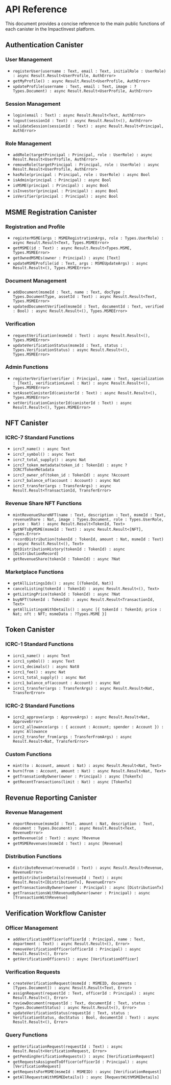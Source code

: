 # API Reference

This document provides a concise reference to the main public functions of each canister in the ImpactInvest platform.

## Authentication Canister

### User Management
- `registerUser(username : Text, email : Text, initialRole : UserRole) : async Result.Result<UserProfile, AuthError>`
- `getMyProfile() : async Result.Result<UserProfile, AuthError>`
- `updateProfile(username : Text, email : Text, image : ?Types.Document) : async Result.Result<UserProfile, AuthError>`

### Session Management
- `login(email : Text) : async Result.Result<Text, AuthError>`
- `logout(sessionId : Text) : async Result.Result<(), AuthError>`
- `validateSession(sessionId : Text) : async Result.Result<Principal, AuthError>`

### Role Management
- `addRole(targetPrincipal : Principal, role : UserRole) : async Result.Result<UserProfile, AuthError>`
- `removeRole(targetPrincipal : Principal, role : UserRole) : async Result.Result<UserProfile, AuthError>`
- `hasRole(principal : Principal, role : UserRole) : async Bool`
- `isAdmin(principal : Principal) : async Bool`
- `isMSME(principal : Principal) : async Bool`
- `isInvestor(principal : Principal) : async Bool`
- `isVerifier(principal : Principal) : async Bool`

## MSME Registration Canister

### Registration and Profile
- `registerMSME(args : MSMERegistrationArgs, role : Types.UserRole) : async Result.Result<Text, Types.MSMEError>`
- `getMSME(id : Text) : async Result.Result<Types.MSME, Types.MSMEError>`
- `getOwnedMSMEs(owner : Principal) : async [Text]`
- `updateMSMEProfile(id : Text, args : MSMEUpdateArgs) : async Result.Result<(), Types.MSMEError>`

### Document Management
- `addDocument(msmeId : Text, name : Text, docType : Types.DocumentType, assetId : Text) : async Result.Result<Text, Types.MSMEError>`
- `updatedDocumentVerified(msmeId : Text, documentId : Text, verified : Bool) : async Result.Result<(), Types.MSMEError>`

### Verification
- `requestVerification(msmeId : Text) : async Result.Result<(), Types.MSMEError>`
- `updateVerificationStatus(msmeId : Text, status : Types.VerificationStatus) : async Result.Result<(), Types.MSMEError>`

### Admin Functions
- `registerVerifier(verifier : Principal, name : Text, specialization : [Text], verificationLevel : Nat) : async Result.Result<(), Types.MSMEError>`
- `setAssetCanisterId(canisterId : Text) : async Result.Result<(), Types.MSMEError>`
- `setVerificationCanisterId(canisterId : Text) : async Result.Result<(), Types.MSMEError>`

## NFT Canister

### ICRC-7 Standard Functions
- `icrc7_name() : async Text`
- `icrc7_symbol() : async Text`
- `icrc7_total_supply() : async Nat`
- `icrc7_token_metadata(token_id : TokenId) : async ?ICRC7TokenMetadata`
- `icrc7_owner_of(token_id : TokenId) : async ?Account`
- `icrc7_balance_of(account : Account) : async Nat`
- `icrc7_transfer(args : TransferArgs) : async Result.Result<TransactionId, TransferError>`

### Revenue Share NFT Functions
- `mintRevenueShareNFT(name : Text, description : Text, msmeId : Text, revenueShare : Nat, image : Types.Document, role : Types.UserRole, price : Nat) : async Result.Result<TokenId, Text>`
- `getNFTsByMSME(msmeId : Text) : async Result.Result<[NFT], Types.Error>`
- `recordDistribution(tokenId : TokenId, amount : Nat, msmeId : Text) : async Result.Result<(), Text>`
- `getDistributionHistory(tokenId : TokenId) : async [DistributionRecord]`
- `getRevenueShare(tokenId : TokenId) : async ?Nat`

### Marketplace Functions
- `getAllListingsIds() : async [(TokenId, Nat)]`
- `cancelListing(tokenId : TokenId) : async Result.Result<(), Text>`
- `getListingPrice(tokenId : TokenId) : async ?Nat`
- `buyNFT(tokenId : TokenId) : async Result.Result<TransactionId, Text>`
- `getAllListingsWithDetails() : async [{ tokenId : TokenId; price : Nat; nft : NFT; msmeData : ?Types.MSME }]`

## Token Canister

### ICRC-1 Standard Functions
- `icrc1_name() : async Text`
- `icrc1_symbol() : async Text`
- `icrc1_decimals() : async Nat8`
- `icrc1_fee() : async Nat`
- `icrc1_total_supply() : async Nat`
- `icrc1_balance_of(account : Account) : async Nat`
- `icrc1_transfer(args : TransferArgs) : async Result.Result<Nat, TransferError>`

### ICRC-2 Standard Functions
- `icrc2_approve(args : ApproveArgs) : async Result.Result<Nat, ApproveError>`
- `icrc2_allowance(args : { account : Account; spender : Account }) : async Allowance`
- `icrc2_transfer_from(args : TransferFromArgs) : async Result.Result<Nat, TransferError>`

### Custom Functions
- `mint(to : Account, amount : Nat) : async Result.Result<Nat, Text>`
- `burn(from : Account, amount : Nat) : async Result.Result<Nat, Text>`
- `getTransationByOwner(owner : Principal) : async [TokenTx]`
- `getRecentTransactions(limit : Nat) : async [TokenTx]`

## Revenue Reporting Canister

### Revenue Management
- `reportRevenue(msmeId : Text, amount : Nat, description : Text, document : Types.Document) : async Result.Result<Text, RevenueError>`
- `getRevenue(id : Text) : async ?Revenue`
- `getMSMERevenues(msmeId : Text) : async [Revenue]`

### Distribution Functions
- `distributeRevenue(revenueId : Text) : async Result.Result<Revenue, RevenueError>`
- `getDistributionDetails(revenueId : Text) : async Result.Result<[DistributionTx], RevenueError>`
- `getTransactionsByOwner(owner : Principal) : async [DistributionTx]`
- `getTransactionsWithRevenueByOwner(owner : Principal) : async [TransactionWithRevenue]`

## Verification Workflow Canister

### Officer Management
- `addVerificationOfficer(officerId : Principal, name : Text, department : Text) : async Result.Result<(), Error>`
- `removeVerificationOfficer(officerId : Principal) : async Result.Result<(), Error>`
- `getVerificationOfficers() : async [VerificationOfficer]`

### Verification Requests
- `createVerificationRequest(msmeId : MSMEID, documents : [Types.Document]) : async Result.Result<Text, Error>`
- `assignRequest(requestId : Text, officerId : Principal) : async Result.Result<(), Error>`
- `reviewDocument(requestId : Text, documentId : Text, status : Types.DocumentStatus) : async Result.Result<(), Error>`
- `updateVerificationStatus(requestId : Text, status : VerificationStatus, docStatus : Bool, documentId : Text) : async Result.Result<(), Error>`

### Query Functions
- `getVerificationRequest(requestId : Text) : async Result.Result<VerificationRequest, Error>`
- `getPendingVerificationRequests() : async [VerificationRequest]`
- `getRequestsAssignedToOfficer(officerId : Principal) : async [VerificationRequest]`
- `getRequestsForMSME(msmeId : MSMEID) : async [VerificationRequest]`
- `getAllRequestsWithMSMEDetails() : async [RequestWithMSMEDetails]` 